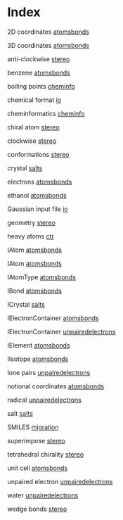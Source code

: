 # Index


2D coordinates [atomsbonds](atomsbonds.md#tp6)<br />

3D coordinates [atomsbonds](atomsbonds.md#tp7)<br />

anti-clockwise [stereo](stereo.md#tp8)<br />

benzene [atomsbonds](atomsbonds.md#tp13)<br />

boiling points [cheminfo](cheminfo.md#tp2)<br />

chemical format [io](io.md#tp1)<br />

cheminformatics [cheminfo](cheminfo.md#tp1)<br />

chiral atom [stereo](stereo.md#tp6)<br />

clockwise [stereo](stereo.md#tp7)<br />

conformations [stereo](stereo.md#tp2)<br />

crystal [salts](salts.md#tp2)<br />

electrons [atomsbonds](atomsbonds.md#tp14)<br />

ethanol [atomsbonds](atomsbonds.md#tp12)<br />

Gaussian input file [io](io.md#tp2)<br />

geometry [stereo](stereo.md#tp1)<br />

heavy atoms [ctr](ctr.md#tp1)<br />

IAtom [atomsbonds](atomsbonds.md#tp1)<br />

IAtom [atomsbonds](atomsbonds.md#tp2)<br />

IAtomType [atomsbonds](atomsbonds.md#tp5)<br />

IBond [atomsbonds](atomsbonds.md#tp10)<br />

ICrystal [salts](salts.md#tp3)<br />

IElectronContainer [atomsbonds](atomsbonds.md#tp11)<br />

IElectronContainer [unpairedelectrons](unpairedelectrons.md#tp1)<br />

IElement [atomsbonds](atomsbonds.md#tp3)<br />

IIsotope [atomsbonds](atomsbonds.md#tp4)<br />

lone pairs [unpairedelectrons](unpairedelectrons.md#tp2)<br />

notional coordinates [atomsbonds](atomsbonds.md#tp9)<br />

radical [unpairedelectrons](unpairedelectrons.md#tp5)<br />

salt [salts](salts.md#tp1)<br />

SMILES [migration](migration.md#tp1)<br />

superimpose [stereo](stereo.md#tp3)<br />

tetrahedral chirality [stereo](stereo.md#tp5)<br />

unit cell [atomsbonds](atomsbonds.md#tp8)<br />

unpaired electron [unpairedelectrons](unpairedelectrons.md#tp4)<br />

water [unpairedelectrons](unpairedelectrons.md#tp3)<br />

wedge bonds [stereo](stereo.md#tp4)<br />

